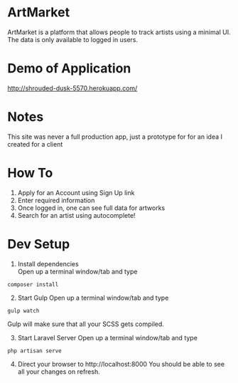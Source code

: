 # ArtMarket 

ArtMarket is a platform that allows people to track artists using a minimal UI. The data is only available to logged in users. 

# Demo of Application 

http://shrouded-dusk-5570.herokuapp.com/

# Notes 

This site was never a full production app, just a prototype for for an idea I created for a client 

# How To

1. Apply for an Account using Sign Up link 
2. Enter required information 
3. Once logged in, one can see full data for artworks
4. Search for an artist using autocomplete!

# Dev Setup

1. Install dependencies  
  Open up a terminal window/tab and type

  ```
  composer install
  ```


2. Start Gulp
  Open up a terminal window/tab and type

  ```
  gulp watch
  ```

  Gulp will make sure that all your SCSS gets compiled.

3. Start Laravel Server
  Open up a terminal window/tab and type
  
  ```
  php artisan serve
  ```
4. Direct your browser to http://localhost:8000
  You should be able to see all your changes on refresh.


